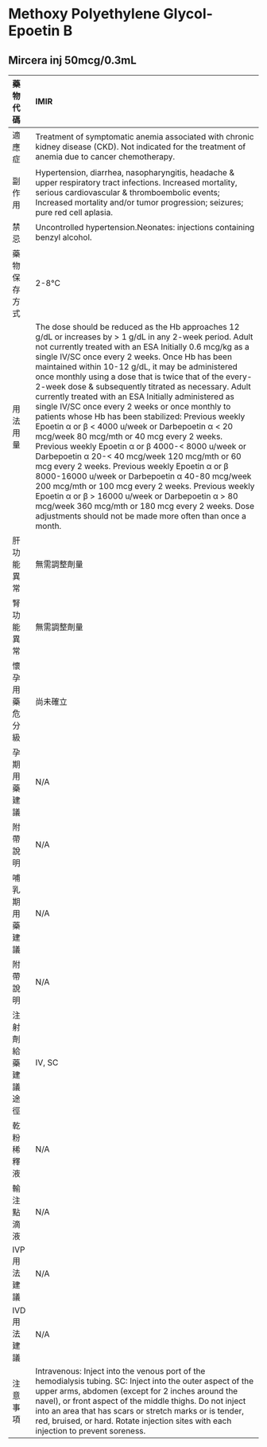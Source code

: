 # Methoxy Polyethylene Glycol- Epoetin Β

## Mircera inj 50mcg/0.3mL

| 藥物代碼 | IMIR |
| :--- | :--- |
| 適應症 | Treatment of symptomatic anemia associated with chronic kidney disease \(CKD\). Not indicated for the treatment of anemia due to cancer chemotherapy. |
| 副作用 | Hypertension, diarrhea, nasopharyngitis, headache & upper respiratory tract infections. Increased mortality, serious cardiovascular & thromboembolic events; Increased mortality and/or tumor progression; seizures; pure red cell aplasia. |
| 禁忌 | Uncontrolled hypertension.Neonates: injections containing benzyl alcohol. |
| 藥物保存方式 | 2-8℃ |
| 用法用量 | The dose should be reduced as the Hb approaches 12 g/dL or increases by &gt; 1 g/dL in any 2-week period. Adult not currently treated with an ESA Initially 0.6 mcg/kg as a single IV/SC once every 2 weeks. Once Hb has been maintained within 10-12 g/dL, it may be administered once monthly using a dose that is twice that of the every-2-week dose & subsequently titrated as necessary. Adult currently treated with an ESA Initially administered as single IV/SC once every 2 weeks or once monthly to patients whose Hb has been stabilized: Previous weekly Epoetin α or β &lt; 4000 u/week or Darbepoetin α &lt; 20 mcg/week 80 mcg/mth or 40 mcg every 2 weeks. Previous weekly Epoetin α or β 4000-&lt; 8000 u/week or Darbepoetin α 20-&lt; 40 mcg/week 120 mcg/mth or 60 mcg every 2 weeks. Previous weekly Epoetin α or β 8000-16000 u/week or Darbepoetin α 40-80 mcg/week 200 mcg/mth or 100 mcg every 2 weeks. Previous weekly Epoetin α or β &gt; 16000 u/week or Darbepoetin α &gt; 80 mcg/week 360 mcg/mth or 180 mcg every 2 weeks. Dose adjustments should not be made more often than once a month. |
| 肝功能異常 | 無需調整劑量 |
| 腎功能異常 | 無需調整劑量 |
| 懷孕用藥危分級 | 尚未確立 |
| 孕期用藥建議 | N/A |
| 附帶說明 | N/A |
| 哺乳期用藥建議 | N/A |
| 附帶說明 | N/A |
| 注射劑給藥建議途徑 | IV, SC |
| 乾粉稀釋液 | N/A |
| 輸注點滴液 | N/A |
| IVP 用法建議 | N/A |
| IVD 用法建議 | N/A |
| 注意事項 | Intravenous: Inject into the venous port of the hemodialysis tubing. SC: Inject into the outer aspect of the upper arms, abdomen \(except for 2 inches around the navel\), or front aspect of the middle thighs. Do not inject into an area that has scars or stretch marks or is tender, red, bruised, or hard. Rotate injection sites with each injection to prevent soreness. |

